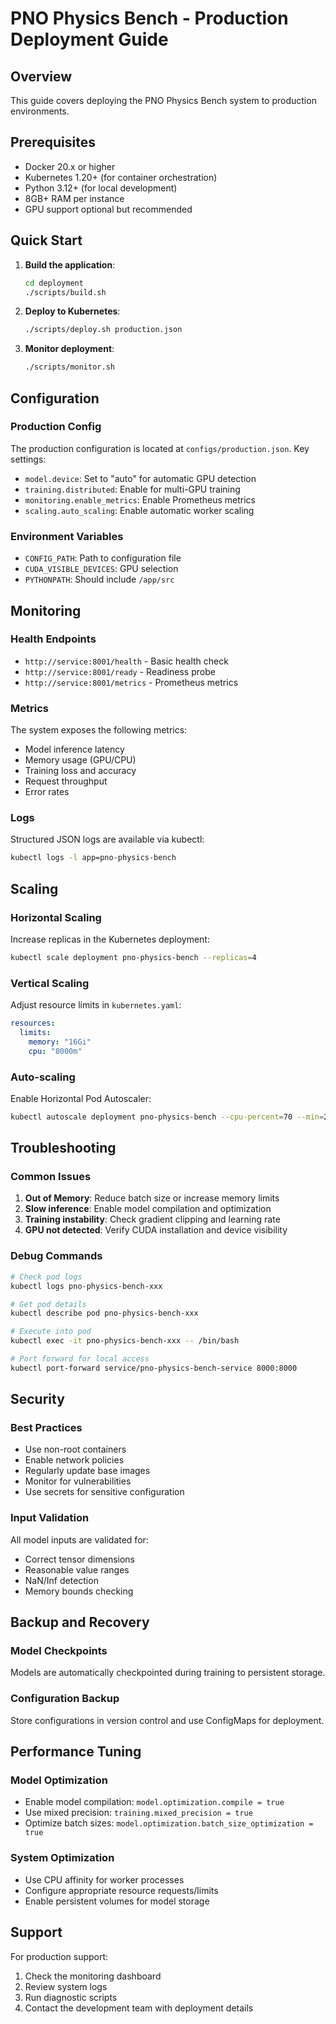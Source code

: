 # PNO Physics Bench - Production Deployment Guide

## Overview
This guide covers deploying the PNO Physics Bench system to production environments.

## Prerequisites
- Docker 20.x or higher
- Kubernetes 1.20+ (for container orchestration)
- Python 3.12+ (for local development)
- 8GB+ RAM per instance
- GPU support optional but recommended

## Quick Start

1. **Build the application**:
   ```bash
   cd deployment
   ./scripts/build.sh
   ```

2. **Deploy to Kubernetes**:
   ```bash
   ./scripts/deploy.sh production.json
   ```

3. **Monitor deployment**:
   ```bash
   ./scripts/monitor.sh
   ```

## Configuration

### Production Config
The production configuration is located at `configs/production.json`. Key settings:

- `model.device`: Set to "auto" for automatic GPU detection
- `training.distributed`: Enable for multi-GPU training
- `monitoring.enable_metrics`: Enable Prometheus metrics
- `scaling.auto_scaling`: Enable automatic worker scaling

### Environment Variables
- `CONFIG_PATH`: Path to configuration file
- `CUDA_VISIBLE_DEVICES`: GPU selection
- `PYTHONPATH`: Should include `/app/src`

## Monitoring

### Health Endpoints
- `http://service:8001/health` - Basic health check
- `http://service:8001/ready` - Readiness probe
- `http://service:8001/metrics` - Prometheus metrics

### Metrics
The system exposes the following metrics:
- Model inference latency
- Memory usage (GPU/CPU)
- Training loss and accuracy
- Request throughput
- Error rates

### Logs
Structured JSON logs are available via kubectl:
```bash
kubectl logs -l app=pno-physics-bench
```

## Scaling

### Horizontal Scaling
Increase replicas in the Kubernetes deployment:
```bash
kubectl scale deployment pno-physics-bench --replicas=4
```

### Vertical Scaling
Adjust resource limits in `kubernetes.yaml`:
```yaml
resources:
  limits:
    memory: "16Gi"
    cpu: "8000m"
```

### Auto-scaling
Enable Horizontal Pod Autoscaler:
```bash
kubectl autoscale deployment pno-physics-bench --cpu-percent=70 --min=2 --max=10
```

## Troubleshooting

### Common Issues

1. **Out of Memory**: Reduce batch size or increase memory limits
2. **Slow inference**: Enable model compilation and optimization
3. **Training instability**: Check gradient clipping and learning rate
4. **GPU not detected**: Verify CUDA installation and device visibility

### Debug Commands
```bash
# Check pod logs
kubectl logs pno-physics-bench-xxx

# Get pod details
kubectl describe pod pno-physics-bench-xxx

# Execute into pod
kubectl exec -it pno-physics-bench-xxx -- /bin/bash

# Port forward for local access
kubectl port-forward service/pno-physics-bench-service 8000:8000
```

## Security

### Best Practices
- Use non-root containers
- Enable network policies
- Regularly update base images
- Monitor for vulnerabilities
- Use secrets for sensitive configuration

### Input Validation
All model inputs are validated for:
- Correct tensor dimensions
- Reasonable value ranges
- NaN/Inf detection
- Memory bounds checking

## Backup and Recovery

### Model Checkpoints
Models are automatically checkpointed during training to persistent storage.

### Configuration Backup
Store configurations in version control and use ConfigMaps for deployment.

## Performance Tuning

### Model Optimization
- Enable model compilation: `model.optimization.compile = true`
- Use mixed precision: `training.mixed_precision = true`
- Optimize batch sizes: `model.optimization.batch_size_optimization = true`

### System Optimization
- Use CPU affinity for worker processes
- Configure appropriate resource requests/limits
- Enable persistent volumes for model storage

## Support

For production support:
1. Check the monitoring dashboard
2. Review system logs
3. Run diagnostic scripts
4. Contact the development team with deployment details
